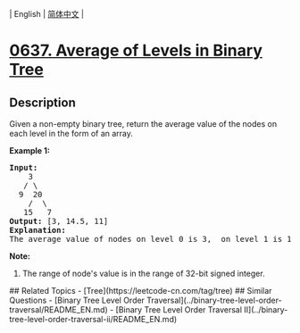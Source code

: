 
| English | [简体中文](README.md) |
# [0637. Average of Levels in Binary Tree](https://leetcode-cn.com/problems/average-of-levels-in-binary-tree/)
## Description
Given a non-empty binary tree, return the average value of the nodes on each level in the form of an array.

<p><b>Example 1:</b><br />
<pre>
<b>Input:</b>
    3
   / \
  9  20
    /  \
   15   7
<b>Output:</b> [3, 14.5, 11]
<b>Explanation:</b>
The average value of nodes on level 0 is 3,  on level 1 is 14.5, and on level 2 is 11. Hence return [3, 14.5, 11].
</pre>
</p>

<p><b>Note:</b><br>
<ol>
<li>The range of node's value is in the range of 32-bit signed integer.</li>
</ol>
</p>
## Related Topics
- [Tree](https://leetcode-cn.com/tag/tree)
## Similar Questions
- [Binary Tree Level Order Traversal](../binary-tree-level-order-traversal/README_EN.md)
- [Binary Tree Level Order Traversal II](../binary-tree-level-order-traversal-ii/README_EN.md)
